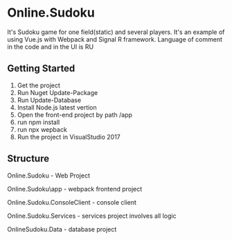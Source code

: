 # Online.Sudoku
It's Sudoku game for one field(static) and several players. It's an example of using Vue.js with Webpack and Signal R framework.
Language of comment in the code and in the UI is RU

## Getting Started
1. Get the project
2. Run Nuget Update-Package
3. Run Update-Database 
4. Install Node.js latest vertion
5. Open the front-end project by path /app
6. run npm install
7. run npx wepback
8. Run the project in VisualStudio 2017


## Structure

Online.Sudoku - Web Project

Online.Sudoku\app - webpack frontend project

Online.Sudoku.ConsoleClient - console client 

Online.Sudoku.Services - services project involves all logic 

OnlineSudoku.Data - database project
